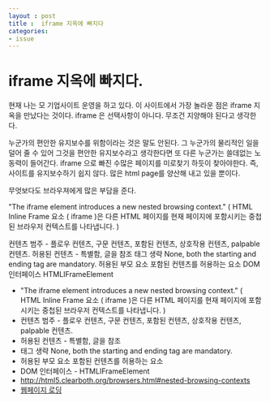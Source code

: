 ```yaml
---
layout : post
title :  iframe 지옥에 빠지다 
categories: 
- issue
---
```




# iframe 지옥에 빠지다. 

현재 나는 모 기업사이트 운영을 하고 있다. 
이 사이트에서 가장 놀라운 점은 iframe 지옥을 만났다는 것이다.
iframe 은 선택사항이 아니다. 
무조건 지양해야 된다고 생각한다. 

누군가의 편안한 유지보수를 위함이라는 것은 말도 안된다. 
그 누군가의 물리적인 일을 덜어 줄 수 있어 그것을 편안한 유지보수라고 생각한다면  또 다른 누군가는 쓸데없는 노동력이 들어간다. 
iframe 으로 빠진 수많은 페이지를 미로찾기 하듯이 찾아야한다.
즉, 사이트를 유지보수하기 쉽지 않다. 
많은 html page를 양산해 내고 있을 뿐이다. 


무엇보다도 브라우져에게 많은 부담을 준다. 

"The iframe element introduces a new nested browsing context."
( HTML Inline Frame 요소 ( iframe )은  다른 HTML 페이지를 현재 페이지에 포함시키는 중첩된 브라우저 컨텍스트를 나타냅니다. )

컨텐츠 범주 - 플로우 컨텐츠, 구문 컨텐츠, 포함된 컨텐츠, 상호작용 컨텐츠, palpable 컨텐츠.
허용된 컨텐츠 - 특별함, 글을 참조
태그 생략 None, both the starting and ending tag are mandatory.
허용된 부모 요소 포함된 컨텐츠를 허용하는 요소
DOM 인터페이스 HTMLIFrameElement


<ul>
	<li>"The iframe element introduces a new nested browsing context."
( HTML Inline Frame 요소 ( iframe )은  다른 HTML 페이지를 현재 페이지에 포함시키는 중첩된 브라우저 컨텍스트를 나타냅니다. )
	</li>
	<li>컨텐츠 범주 - 플로우 컨텐츠, 구문 컨텐츠, 포함된 컨텐츠, 상호작용 컨텐츠, palpable 컨텐츠.
	</li>
	<li>허용된 컨텐츠 - 특별함, 글을 참조</li>
	<li>태그 생략 None, both the starting and ending tag are mandatory.
	</li>
	<li>허용된 부모 요소 포함된 컨텐츠를 허용하는 요소
	</li>
	<li>DOM 인터페이스 - HTMLIFrameElement</li>
	<li><a href="http://html5.clearboth.org/browsers.html#nested-browsing-contexts" target="_blank">http://html5.clearboth.org/browsers.html#nested-browsing-contexts</a></li>
	<li><a href="http://html5.clearboth.org/browsers.html" target="_blank">웹페이지 로딩</a></li>
</ul>








 




